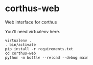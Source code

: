 corthus-web
===========

Web interface for corthus

You'll need virtualenv here.

    virtualenv .
    . bin/activate
    pip install -r requirements.txt
    cd corthus-web
    python -m bottle --reload --debug main